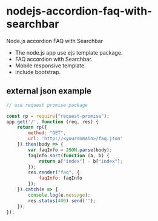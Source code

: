 # nodejs-accordion-faq-with-searchbar
Node.js accordion FAQ with Searchbar

- The node.js app use ejs template package.
- FAQ accordion with Searchbar.
- Mobile responsive template.
- include bootstrap.

## external json example
``` javascript
// use request promise package

const rp = require("request-promise");
app.get('/', function (req, res) {
    return rp({
        method: "GET",
        url: 'http://<yourdomain>/faq.json'
    }).then(body => {
        var faqInfo = JSON.parse(body);
        faqInfo.sort(function (a, b) {
            return a["index"] - b["index"];
        });
        res.render("faq", {
            faqInfo: faqInfo
        });
    }).catch(e => {
        console.log(e.message);
        res.status(400).send('');
    });
});
```
